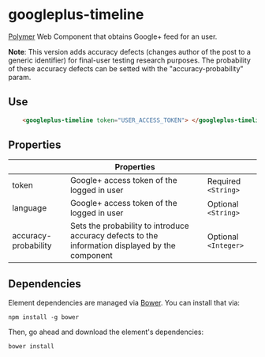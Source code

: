 # googleplus-timeline

[Polymer](https://www.polymer-project.org/1.0/) Web Component that obtains Google+ feed for an user.

**Note**: This version adds accuracy defects (changes author of the post to a generic identifier) for final-user testing research purposes. The probability of these accuracy defects can be setted with the "accuracy-probability" param.
## Use
```html
    <googleplus-timeline token="USER_ACCESS_TOKEN"> </googleplus-timeline>
```

## Properties

|                     | Properties                                                                                                                                   |                                   |
|---------------------|---------------------------------------------------------------------------------------------------------------------------------------------|-----------------------------------|
| token               | Google+ access token of the logged in user                                                                   | Required `<String>`               |
| language               | Google+ access token of the logged in user                                                                   | Optional `<String>`               |
| accuracy-probability               | Sets the probability to introduce accuracy defects to the information displayed by the component  | Optional `<Integer>`               |

## Dependencies

Element dependencies are managed via [Bower](http://bower.io/). You can
install that via:

    npm install -g bower

Then, go ahead and download the element's dependencies:

    bower install
